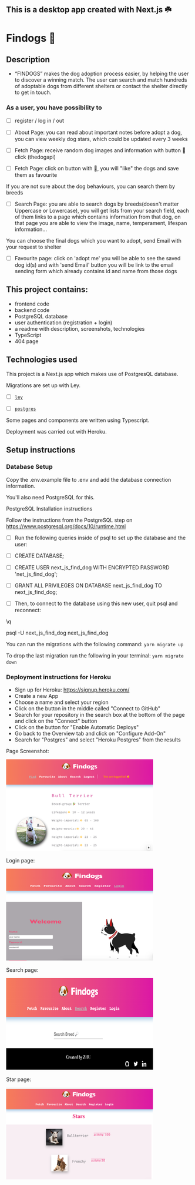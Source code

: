 ## This is a desktop app created with Next.js ☘️

# Findogs 🐶

## Description

- “FINDOGS” makes the dog adoption process easier, by helping the user to discover a winning match. The user can search and match hundreds of adoptable dogs from different shelters or contact the shelter directly to get in touch.

### As a user, you have possibility to

- [ ] register / log in / out

- [ ] About Page: you can read about important notes before adopt a dog, you can view weekly dog stars, which could be updated every 3 weeks

- [ ] Fetch Page: receive random dog images and information with button 🐶 click (thedogapi)
- [ ] Fetch Page: click on button with 🤍, you will "like" the dogs and save them as favourite

If you are not sure about the dog behaviours, you can search them by breeds

- [ ] Search Page: you are able to search dogs by breeds(doesn't matter Uppercase or Lowercase), you will get lists from your search field, each of them links to a page which contains information from that dog, on that page you are able to view the image, name, temperament, lifespan information...

You can choose the final dogs which you want to adopt, send Email with your request to shelter

- [ ] Favourite page: click on 'adopt me' you will be able to see the saved dog id(s) and with 'send Email' button you will be link to the email sending form which already contains id and name from those dogs

## This project contains:

- frontend code
- backend code
- PostgreSQL database
- user authentication (registration + login)
- a readme with description, screenshots, technologies
- TypeScript
- 404 page

## Technologies used

This project is a Next.js app which makes use of PostgresQL database.

Migrations are set up with Ley.

- [ ] [`ley`](https://github.com/lukeed/ley)

- [ ] [`postgres`](https://www.npmjs.com/package/postgres)

Some pages and components are written using Typescript.

Deployment was carried out with Heroku.

## Setup instructions

### Database Setup

Copy the .env.example file to .env and add the database connection information.

You'll also need PostgreSQL for this.

PostgreSQL Installation instructions

Follow the instructions from the PostgreSQL step on https://www.postgresql.org/docs/10/runtime.html

- [ ] Run the following queries inside of psql to set up the database and the user:

- [ ] CREATE DATABASE;

- [ ] CREATE USER next_js_find_dog WITH ENCRYPTED PASSWORD 'net_js_find_dog';

- [ ] GRANT ALL PRIVILEGES ON DATABASE next_js_find_dog TO next_js_find_dog;

- [ ] Then, to connect to the database using this new user, quit psql and reconnect:

\q

psql -U next_js_find_dog next_js_find_dog

You can run the migrations with the following command:
`yarn migrate up`

To drop the last migration run the following in your terminal:
`yarn migrate down`

### Deployment instructions for Heroku

- Sign up for Heroku: https://signup.heroku.com/
- Create a new App
- Choose a name and select your region
- Click on the button in the middle called "Connect to GitHub"
- Search for your repository in the search box at the bottom of the page and click on the "Connect" button
- Click on the button for "Enable Automatic Deploys"
- Go back to the Overview tab and click on "Configure Add-On"
- Search for "Postgres" and select "Heroku Postgres" from the results

Page Screenshot:

<img src="/public/findogs.png" width="400" height="250">

Login page:

<img src="/public/findogs-login.png" width="400" height="250">

Search page:

<img src="/public/findogs-search.png" width="400" height="250">

Star page:

<img src="/public/findogs-star.png" width="400" height="250">
